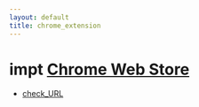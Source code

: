 ```yaml
---
layout: default
title: chrome_extension
---
```


# impt [Chrome Web Store](https://chrome.google.com/webstore/devconsole/aa6f11c1-5fb8-4155-ab23-bfc0517c3903)

* [check_URL](https://chrome.google.com/webstore/detail/hlpimbakcjaaidmnfpboacmbkgjpimhj?authuser=0&hl=ja)


